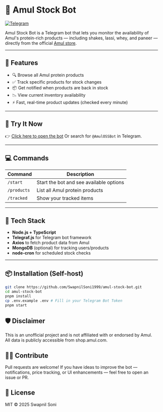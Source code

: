 # 🥛 Amul Stock Bot

[![Telegram](https://img.shields.io/badge/Chat-Telegram-blue?logo=telegram)](https://t.me/AmulOSSBot)

Amul Stock Bot is a Telegram bot that lets you monitor the availability of Amul's protein-rich products — including shakes, lassi, whey, and paneer — directly from the official [Amul store](https://shop.amul.com).

---

## 🚀 Features

- 🔍 Browse all Amul protein products
- ✅ Track specific products for stock changes
- 📦 Get notified when products are back in stock
- 📉 View current inventory availability
- ⚡ Fast, real-time product updates (checked every minute)

---

## 🤖 Try It Now

👉 [Click here to open the bot](https://t.me/AmulOSSBot)
Or search for `@AmulOSSBot` in Telegram.

---

## 💻 Commands

| Command     | Description                             |
| ----------- | --------------------------------------- |
| `/start`    | Start the bot and see available options |
| `/products` | List all Amul protein products          |
| `/tracked`  | Show your tracked items                 |

---

## 🔧 Tech Stack

- **Node.js + TypeScript**
- **Telegraf.js** for Telegram bot framework
- **Axios** to fetch product data from Amul
- **MongoDB** (optional) for tracking users/products
- **node-cron** for scheduled stock checks

---

## 📦 Installation (Self-host)

```bash
git clone https://github.com/SwapnilSoni1999/amul-stock-bot.git
cd amul-stock-bot
pnpm install
cp .env.example .env # Fill in your Telegram Bot Token
pnpm start
```

## 🛡️ Disclaimer

This is an unofficial project and is not affiliated with or endorsed by Amul. All data is publicly accessible from shop.amul.com.

## 🧑‍💻 Contribute

Pull requests are welcome! If you have ideas to improve the bot — notifications, price tracking, or UI enhancements — feel free to open an issue or PR.

## 📜 License

MIT © 2025 Swapnil Soni
